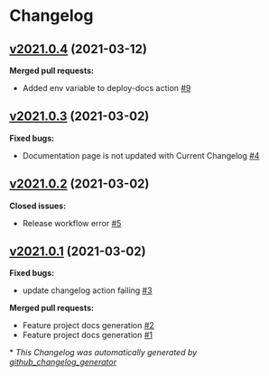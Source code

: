 # Changelog

## [v2021.0.4](https://github.com/madeinoz67/cookiecutter-kicad/tree/v2021.0.4) (2021-03-12)

**Merged pull requests:**

- Added env variable to deploy-docs action [\#9](https://github.com/madeinoz67/cookiecutter-kicad/pull/9)

## [v2021.0.3](https://github.com/madeinoz67/cookiecutter-kicad/tree/v2021.0.3) (2021-03-02)

**Fixed bugs:**

- Documentation page is not updated with Current Changelog [\#4](https://github.com/madeinoz67/cookiecutter-kicad/issues/4)

## [v2021.0.2](https://github.com/madeinoz67/cookiecutter-kicad/tree/v2021.0.2) (2021-03-02)

**Closed issues:**

- Release workflow error  [\#5](https://github.com/madeinoz67/cookiecutter-kicad/issues/5)

## [v2021.0.1](https://github.com/madeinoz67/cookiecutter-kicad/tree/v2021.0.1) (2021-03-02)

**Fixed bugs:**

- update changelog action failing [\#3](https://github.com/madeinoz67/cookiecutter-kicad/issues/3)

**Merged pull requests:**

- Feature project docs generation [\#2](https://github.com/madeinoz67/cookiecutter-kicad/pull/2)
- Feature project docs generation [\#1](https://github.com/madeinoz67/cookiecutter-kicad/pull/1)



\* *This Changelog was automatically generated by [github_changelog_generator](https://github.com/github-changelog-generator/github-changelog-generator)*
